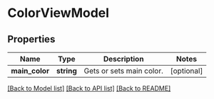# ColorViewModel

## Properties
Name | Type | Description | Notes
------------ | ------------- | ------------- | -------------
**main_color** | **string** | Gets or sets main color. | [optional] 

[[Back to Model list]](../../README.md#documentation-for-models) [[Back to API list]](../../README.md#documentation-for-api-endpoints) [[Back to README]](../../README.md)

